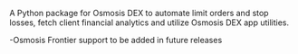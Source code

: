 A Python package for Osmosis DEX to automate limit orders and stop losses, fetch client financial analytics and utilize Osmosis DEX app utilities.

-Osmosis Frontier support to be added in future releases
